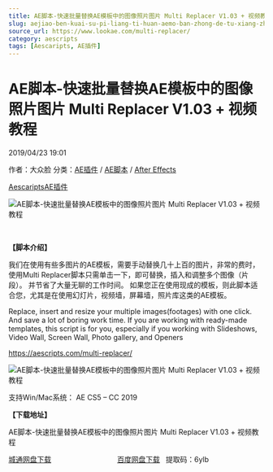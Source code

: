 ```yaml
---
title: AE脚本-快速批量替换AE模板中的图像照片图片 Multi Replacer V1.03 + 视频教程
slug: aejiao-ben-kuai-su-pi-liang-ti-huan-aemo-ban-zhong-de-tu-xiang-zhao-pian-tu-pian-multi-replacer-v1-03-shi-pin-jiao-cheng
source_url: https://www.lookae.com/multi-replacer/
category: aescripts
tags: [Aescaripts, AE插件]
---
```

# AE脚本-快速批量替换AE模板中的图像照片图片 Multi Replacer V1.03 + 视频教程

2019/04/23 19:01

作者：大众脸
分类：[AE插件](https://www.lookae.com/after-effects/aechajian/) / [AE脚本](https://www.lookae.com/after-effects/aescripts/) / [After Effects](https://www.lookae.com/after-effects/)

[Aescaripts](https://www.lookae.com/tag/aescaripts/)[AE插件](https://www.lookae.com/tag/ae%e6%8f%92%e4%bb%b6/)

![AE脚本-快速批量替换AE模板中的图像照片图片 Multi Replacer V1.03 + 视频教程](https://www.lookae.com/wp-content/uploads/2019/04/Multi-Replacer.jpg "AE脚本-快速批量替换AE模板中的图像照片图片 Multi Replacer V1.03 + 视频教程-LookAE.com")

﻿

**【脚本介绍】**

我们在使用有些多图片的AE模板，需要手动替换几十上百的图片，非常的费时，使用Multi Replacer脚本只需单击一下，即可替换，插入和调整多个图像（片段）。 并节省了大量无聊的工作时间。 如果您正在使用现成的模板，则此脚本适合您，尤其是在使用幻灯片，视频墙，屏幕墙，照片库这类的AE模板。

Replace, insert and resize your multiple images(footages) with one click. And save a lot of boring work time. If you are working with ready-made templates, this script is for you, especially if you working with Slideshows, Video Wall, Screen Wall, Photo gallery, and Openers

https://aescripts.com/multi-replacer/

![AE脚本-快速批量替换AE模板中的图像照片图片 Multi Replacer V1.03 + 视频教程](https://img.alicdn.com/imgextra/i4/705956171/O1CN01UQnjsi1vSMdqXBAGp_!!705956171.gif "AE脚本-快速批量替换AE模板中的图像照片图片 Multi Replacer V1.03 + 视频教程-LookAE.com")

支持Win/Mac系统： AE CS5 – CC 2019

**【下载地址】**

AE脚本-快速批量替换AE模板中的图像照片图片 Multi Replacer V1.03 + 视频教程

[城通网盘下载](https://lookae.ctfile.com/fs/680462-367739732)                                 [百度网盘下载](https://pan.baidu.com/s/16udMJu2t20KAGTdRQLpFDw)   提取码：6ylb
